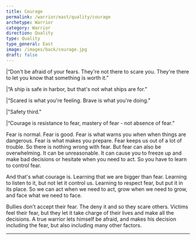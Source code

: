 ```yaml
---
title: Courage
permalink: /warrior/east/quality/courage
archetype: Warrior
category: Warrior
direction: Quality
type: Quality
type_general: East
image: /images/back/courage.jpg
draft: false
---
```

  
|“Don't be afraid of your fears. They're not there to scare you. They're there to let you know that something is worth it.”  
  
|“A ship is safe in harbor, but that's not what ships are for.”   
  
|“Scared is what you're feeling. Brave is what you're doing.”   
  
|"Safety third."  
  
|“Courage is resistance to fear, mastery of fear - not absence of fear.”   
  
Fear is normal. Fear is good. Fear is what warns you when when things are dangerous. Fear is what makes you prepare. Fear keeps us out of a lot of trouble. So there is nothing wrong with fear. But fear can also be overwhelming. It can be unreasonable. It can cause you to freeze up and make bad decisions or hesitate when you need to act. So you have to learn to control fear.   
  
And that's what courage is. Learning that we are bigger than fear. Learning to listen to it, but not let it control us. Learning to respect fear, but put it in its place. So we can act when we need to act, grow when we need to grow, and face what we need to face.   
  
Bullies don't accept their fear. The deny it and so they scare others. Victims feel their fear, but they let it take charge of their lives and make all the decisions. A true warrior lets himself be afraid, and makes his decision including the fear, but also including many other factors.   
  
  
 
---

